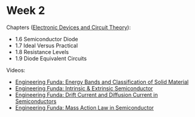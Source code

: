# Week 2

Chapters ([Electronic Devices and Circuit Theory](https://annas-archive.org/md5/1fec9964c4c69b9aedb545bc50eff5de)):
- 1.6 Semiconductor Diode
- 1.7 Ideal Versus Practical
- 1.8 Resistance Levels
- 1.9 Diode Equivalent Circuits
<!-- - 1.10 Transition and Diffusion Capacitance
- 1.11 Reverse Recovery Time
- 1.12 Diode Specification Sheets
- 1.13 Semiconductor Diode Notation
- 1.14 Diode Testing
- 1.15 Zener Diodes
- 1.16 Light-Emitting Diodes -->

Videos:
- [Engineering Funda: Energy Bands and Classification of Solid Material](https://www.youtube.com/watch?v=3ouUu1cJ56A)
- [Engineering Funda: Intrinsic & Extrinsic Semiconductor](https://www.youtube.com/watch?v=KvdlWobaBkM)
- [Engineering Funda: Drift Current and Diffusion Current in Semiconductors](https://www.youtube.com/watch?v=KvdlWobaBkM)
- [Engineering Funda: Mass Action Law in Semiconductor](https://www.youtube.com/watch?v=innXLzasly8)